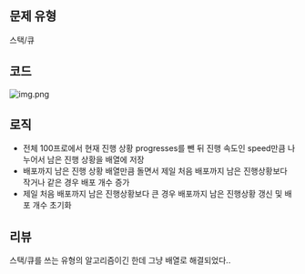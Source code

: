 ## 문제 유형
스택/큐
## 코드
![img.png](img.png)
## 로직
- 전체 100프로에서 현재 진행 상황 progresses를 뺀 뒤 진행 속도인 speed만큼 나누어서 남은 진행 상황을 배열에 저장
- 배포까지 남은 진행 상황 배열만큼 돌면서 제일 처음 배포까지 남은 진행상황보다 작거나 같은 경우 배포 개수 증가
- 제일 처음 배포까지 남은 진행상황보다 큰 경우 배포까지 남은 진행상황 갱신 및 배포 개수 초기화

## 리뷰
스택/큐를 쓰는 유형의 알고리즘이긴 한데 그냥 배열로 해결되었다..



